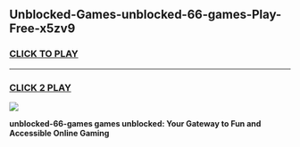 
## Unblocked-Games-unblocked-66-games-Play-Free-x5zv9
<h3>
<a href="https://premium76.site?title=unblocked-66-games&ref=15A">CLICK TO PLAY</a></h3>
<hr>

<h3>
<a href="https://premium76.site?title=unblocked-66-games&ref=15A">CLICK 2 PLAY</a>
  
</h3>

<a href="https://premium76.site?title=unblocked-66-games&ref=15A"><img src="https://clearcache.store/games.png"></a>


**unblocked-66-games games unblocked: Your Gateway to Fun and Accessible Online Gaming**
